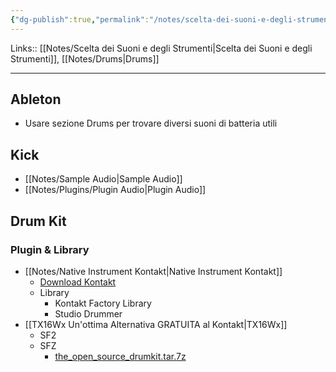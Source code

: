 ```yaml
---
{"dg-publish":true,"permalink":"/notes/scelta-dei-suoni-e-degli-strumenti-drums/"}
---
```


Links:: [[Notes/Scelta dei Suoni e degli Strumenti\|Scelta dei Suoni e degli Strumenti]], [[Notes/Drums\|Drums]]

---

## Ableton

- Usare sezione Drums per trovare diversi suoni di batteria utili

## Kick

- [[Notes/Sample Audio\|Sample Audio]]
- [[Notes/Plugins/Plugin Audio\|Plugin Audio]]


## Drum Kit

### Plugin & Library

- [[Notes/Native Instrument Kontakt\|Native Instrument Kontakt]]
	- [Download Kontakt](https://rutracker.net/forum/viewtopic.php?t=6478615)
	- Library
		- Kontakt Factory Library
		- Studio Drummer
- [[TX16Wx Un'ottima Alternativa GRATUITA al Kontakt\|TX16Wx]]
	- SF2
	- SFZ
		- [the_open_source_drumkit.tar.7z](https://download.linuxaudio.org/musical-instrument-libraries/sfz/the_open_source_drumkit.tar.7z)


